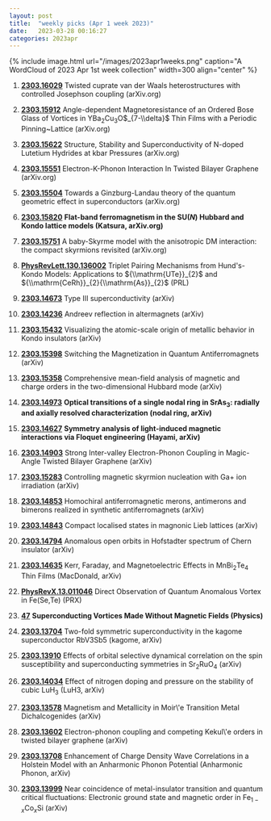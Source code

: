 ```yaml
---
layout: post
title:  "weekly picks (Apr 1 week 2023)"
date:   2023-03-28 00:16:27
categories: 2023apr
---
```



{% include image.html url="/images/2023apr1weeks.png" caption="A WordCloud of 2023 Apr 1st week collection" width=300 align="center" %}




1. **[2303.16029](http://arxiv.org/abs/2303.16029)** Twisted cuprate van der Waals heterostructures with controlled Josephson coupling (arXiv.org)

1. **[2303.15912](http://arxiv.org/abs/2303.15912)** Angle-dependent Magnetoresistance of an Ordered Bose Glass of Vortices in YBa$_{2}$Cu$_{3}$O$_{7-\\delta}$ Thin Films with a Periodic Pinning~Lattice (arXiv.org)

1. **[2303.15622](http://arxiv.org/abs/2303.15622)** Structure, Stability and Superconductivity of N-doped Lutetium Hydrides at kbar Pressures (arXiv.org)

1. **[2303.15551](http://arxiv.org/abs/2303.15551)** Electron-K-Phonon Interaction In Twisted Bilayer Graphene (arXiv.org)

1. **[2303.15504](http://arxiv.org/abs/2303.15504)** Towards a Ginzburg-Landau theory of the quantum geometric effect in superconductors (arXiv.org)

1. **[2303.15820](http://arxiv.org/abs/2303.15820)** **Flat-band ferromagnetism in the SU($N$) Hubbard and Kondo lattice models (Katsura, arXiv.org)**

1. **[2303.15751](http://arxiv.org/abs/2303.15751)** A baby-Skyrme model with the anisotropic DM interaction: the compact skyrmions revisited (arXiv.org)

1. **[PhysRevLett.130.136002](https://link.aps.org/doi/10.1103/PhysRevLett.130.136002)** Triplet Pairing Mechanisms from Hund's-Kondo Models: Applications to ${\\mathrm{UTe}}_{2}$ and ${\\mathrm{CeRh}}_{2}{\\mathrm{As}}_{2}$ (PRL)




1. **[2303.14673](http://arxiv.org/abs/2303.14673)** Type III superconductivity (arXiv)

1. **[2303.14236](http://arxiv.org/abs/2303.14236)** Andreev reflection in altermagnets (arXiv)

1. **[2303.15432](http://arxiv.org/abs/2303.15432)** Visualizing the atomic-scale origin of metallic behavior in Kondo insulators (arXiv)

1. **[2303.15398](http://arxiv.org/abs/2303.15398)** Switching the Magnetization in Quantum Antiferromagnets (arXiv)

1. **[2303.15358](http://arxiv.org/abs/2303.15358)** Comprehensive mean-field analysis of magnetic and charge orders in the two-dimensional Hubbard mode (arXiv)

1. **[2303.14973](http://arxiv.org/abs/2303.14973)** **Optical transitions of a single nodal ring in SrAs$_3$: radially and axially resolved characterization (nodal ring, arXiv)**

1. **[2303.14627](http://arxiv.org/abs/2303.14627)** **Symmetry analysis of light-induced magnetic interactions via Floquet engineering (Hayami, arXiv)**

1. **[2303.14903](http://arxiv.org/abs/2303.14903)** Strong Inter-valley Electron-Phonon Coupling in Magic-Angle Twisted Bilayer Graphene (arXiv)

1. **[2303.15283](http://arxiv.org/abs/2303.15283)** Controlling magnetic skyrmion nucleation with Ga+ ion irradiation (arXiv)

1. **[2303.14853](http://arxiv.org/abs/2303.14853)** Homochiral antiferromagnetic merons, antimerons and bimerons realized in synthetic antiferromagnets (arXiv)

1. **[2303.14843](http://arxiv.org/abs/2303.14843)** Compact localised states in magnonic Lieb lattices (arXiv)

1. **[2303.14794](http://arxiv.org/abs/2303.14794)** Anomalous open orbits in Hofstadter spectrum of Chern insulator (arXiv)

1. **[2303.14635](http://arxiv.org/abs/2303.14635)** Kerr, Faraday, and Magnetoelectric Effects in MnBi$_2$Te$_4$ Thin Films (MacDonald, arXiv)






1. **[PhysRevX.13.011046](https://link.aps.org/doi/10.1103/PhysRevX.13.011046)** Direct Observation of Quantum Anomalous Vortex in Fe(Se,Te) (PRX)

1. **[47](https://physics.aps.org/articles/v16/47)** **Superconducting Vortices Made Without Magnetic Fields (Physics)**




1. **[2303.13704](http://arxiv.org/abs/2303.13704)** Two-fold symmetric superconductivity in the kagome superconductor RbV3Sb5 (kagome, arXiv)

1. **[2303.13910](http://arxiv.org/abs/2303.13910)** Effects of orbital selective dynamical correlation on the spin susceptibility and superconducting symmetries in Sr$_2$RuO$_4$ (arXiv)

1. **[2303.14034](http://arxiv.org/abs/2303.14034)** Effect of nitrogen doping and pressure on the stability of cubic LuH$_3$ (LuH3, arXiv)

1. **[2303.13578](http://arxiv.org/abs/2303.13578)** Magnetism and Metallicity in Moir\\'e Transition Metal Dichalcogenides (arXiv)

1. **[2303.13602](http://arxiv.org/abs/2303.13602)** Electron-phonon coupling and competing Kekul\\'e orders in twisted bilayer graphene (arXiv)

1. **[2303.13708](http://arxiv.org/abs/2303.13708)** Enhancement of Charge Density Wave Correlations in a Holstein Model with an Anharmonic Phonon Potential (Anharmonic Phonon, arXiv)

1. **[2303.13999](http://arxiv.org/abs/2303.13999)** Near coincidence of metal-insulator transition and quantum critical fluctuations: Electronic ground state and magnetic order in Fe$_{1-x}$Co$_{x}$Si (arXiv)



